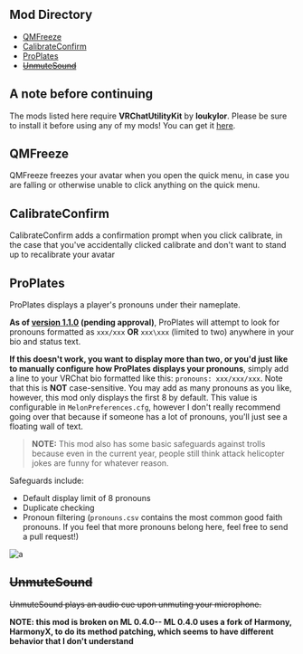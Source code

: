 ## Mod Directory
- [QMFreeze](#qmfreeze)
- [CalibrateConfirm](#calibrateconfirm)
- [ProPlates](#proplates)
- [~~UnmuteSound~~](#unmutesound)

## A note before continuing
The mods listed here require **VRChatUtilityKit** by **loukylor**. Please be sure to install it before using any of my mods! You can get it [here](https://github.com/loukylor/VRC-Mods/releases).

## QMFreeze
QMFreeze freezes your avatar when you open the quick menu, in case you are falling or otherwise unable to click anything on the quick menu.

## CalibrateConfirm
CalibrateConfirm adds a confirmation prompt when you click calibrate, in the case that you've accidentally clicked calibrate and don't want to stand up to recalibrate your avatar

## ProPlates
ProPlates displays a player's pronouns under their nameplate.

**As of [version 1.1.0](https://github.com/tetra-fox/VRCMods/releases/tag/2021.7.14) (pending approval)**, ProPlates will attempt to look for pronouns formatted as `xxx/xxx` **OR** `xxx\xxx` (limited to two) anywhere in your bio and status text.

**If this doesn't work, you want to display more than two, or you'd just like to manually configure how ProPlates displays your pronouns**, simply add a line to your VRChat bio formatted like this: `pronouns: xxx/xxx/xxx`. Note that this is **NOT** case-sensitive. You may add as many pronouns as you like, however, this mod only displays the first 8 by default. This value is configurable in `MelonPreferences.cfg`, however I don't really recommend going over that because if someone has a lot of pronouns, you'll just see a floating wall of text.

>**NOTE:** This mod also has some basic safeguards against trolls because even in the current year, people still think attack helicopter jokes are funny for whatever reason.

Safeguards include:
- Default display limit of 8 pronouns
- Duplicate checking
- Pronoun filtering (`pronouns.csv` contains the most common good faith pronouns. If you feel that more pronouns belong here, feel free to send a pull request!)

![a](https://i.imgur.com/AZEl7LA.png)


## ~~UnmuteSound~~
~~UnmuteSound plays an audio cue upon unmuting your microphone.~~

**NOTE: this mod is broken on ML 0.4.0-- ML 0.4.0 uses a fork of Harmony, HarmonyX, to do its method patching, which seems to have different behavior that I don't understand**
